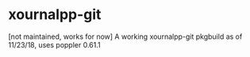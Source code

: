 # xournalpp-git
[not maintained, works for now] A working xournalpp-git pkgbuild as of 11/23/18, uses poppler 0.61.1
